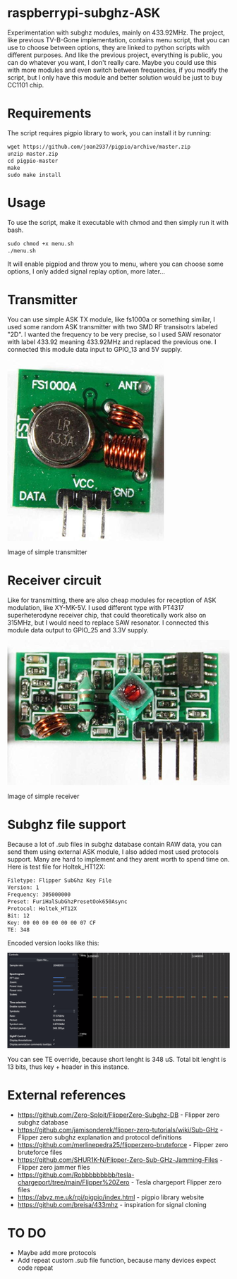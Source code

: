 # raspberrypi-subghz-ASK
Experimentation with subghz modules, mainly on 433.92MHz. The project, like previous TV-B-Gone implementation, contains menu script, that you can use to choose between options, they are linked to python scripts with different purposes. And like the previous project, everything is public, you can do whatever you want, I don't really care. Maybe you could use this with more modules and even switch between frequencies, if you modify the script, but I only have this module and better solution would be just to buy CC1101 chip.
# Requirements
The script requires pigpio library to work, you can install it by running:
```
wget https://github.com/joan2937/pigpio/archive/master.zip
unzip master.zip
cd pigpio-master
make
sudo make install
```
# Usage
To use the script, make it executable with chmod and then simply run it with bash.
```
sudo chmod +x menu.sh
./menu.sh
```
It will enable pigpiod and throw you to menu, where you can choose some options, I only added signal replay option, more later...
# Transmitter
You can use simple ASK TX module, like fs1000a or something similar, I used some random ASK transmitter with two SMD RF transisotrs labeled "2D". I wanted the frequency to be very precise, so I used SAW resonator with label 433.92 meaning 433.92MHz and replaced the previous one. I connected this module data input to GPIO_13 and 5V supply.

![TX](images/TX.png)

Image of simple transmitter
# Receiver circuit
Like for transmitting, there are also cheap modules for reception of ASK modulation, like XY-MK-5V. I used different type with PT4317 superheterodyne receiver chip, that could theoretically work also on 315MHz, but I would need to replace SAW resonator. I connected this module data output to GPIO_25 and 3.3V supply.

![RX](images/RX.png)

Image of simple receiver
# Subghz file support
Because a lot of .sub files in subghz database contain RAW data, you can send them using external ASK module, I also added most used protocols support. Many are hard to implement and they arent worth to spend time on. Here is test file for Holtek_HT12X:
```
Filetype: Flipper SubGhz Key File 
Version: 1 
Frequency: 305000000 
Preset: FuriHalSubGhzPresetOok650Async 
Protocol: Holtek_HT12X 
Bit: 12 
Key: 00 00 00 00 00 00 07 CF 
TE: 348
```
Encoded version looks like this: 

![Holtek](images/Holtek.png)

You can see TE override, because short lenght is 348 uS. Total bit lenght is 13 bits, thus key + header in this instance. 
# External references
- https://github.com/Zero-Sploit/FlipperZero-Subghz-DB - Flipper zero subghz database
- https://github.com/jamisonderek/flipper-zero-tutorials/wiki/Sub-GHz - Flipper zero subghz explanation and protocol definitions
- https://github.com/merlinepedra25/flipperzero-bruteforce - Flipper zero bruteforce files
- https://github.com/SHUR1K-N/Flipper-Zero-Sub-GHz-Jamming-Files - Flipper zero jammer files
- https://github.com/Robbbbbbbbb/tesla-chargeport/tree/main/Flipper%20Zero - Tesla chargeport Flipper zero files
- https://abyz.me.uk/rpi/pigpio/index.html - pigpio library website
- https://github.com/breisa/433mhz - inspiration for signal cloning
# TO DO
- Maybe add more protocols
- Add repeat custom .sub file function, because many devices expect code repeat
